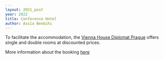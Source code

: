 ```yaml
---
layout: 2021_post
year: 2022
title: Conference Hotel
author: Assia Benbihi
---
```


To facilitate the accommodation, the [Vienna House Diplomat Prague](https://www.viennahouse.com/en/diplomat-prague/the-hotel/overview.html) offers single
and double rooms at discounted prices. 

More information about the booking [here]({{site.url}}/{{page.year}}/accommodation)
